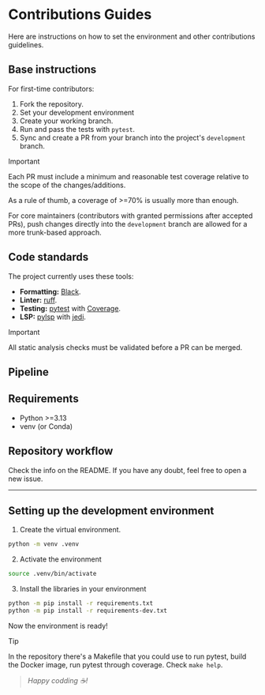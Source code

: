 # Contributions Guides

Here are instructions on how to set the environment and other contributions
guidelines.

## Base instructions

For first-time contributors:

1. Fork the repository.
2. Set your development environment
3. Create your working branch.
4. Run and pass the tests with `pytest`.
5. Sync and create a PR from your branch into the project's `development`
   branch.

> [!IMPORTANT]
>
> Each PR must include a minimum and reasonable test coverage relative to the
> scope of the changes/additions.
>
> As a rule of thumb, a coverage of >=70% is usually more than enough.

For core maintainers (contributors with granted permissions after accepted PRs),
push changes directly into the `development` branch are allowed for a more
trunk-based approach.

## Code standards

The project currently uses these tools:

- **Formatting:** [Black](https://github.com/psf/black).
- **Linter:** [ruff](https://github.com/astral-sh/ruff).
- **Testing:** [pytest](https://github.com/pytest-dev/pytest) with
  [Coverage](https://coverage.readthedocs.io).
- **LSP:** [pylsp](https://github.com/python-lsp/python-lsp-server) with
  [jedi](https://github.com/davidhalter/jedi).

> [!IMPORTANT]
>
> All static analysis checks must be validated before a PR can be merged.

## Pipeline

## Requirements

- Python >=3.13
- venv (or Conda)

## Repository workflow

Check the info on the README. If you have any doubt, feel free to open a new
issue.

---

## Setting up the development environment

1. Create the virtual environment.

```bash
python -m venv .venv
```

2. Activate the environment

```bash
source .venv/bin/activate
```

3. Install the libraries in your environment

```bash
python -m pip install -r requirements.txt
python -m pip install -r requirements-dev.txt
```

Now the environment is ready!

> [!TIP]
>
> In the repository there's a Makefile that you could use to run pytest, build
> the Docker image, run pytest through coverage. Check `make help`.

> _Happy codding ☕!_
